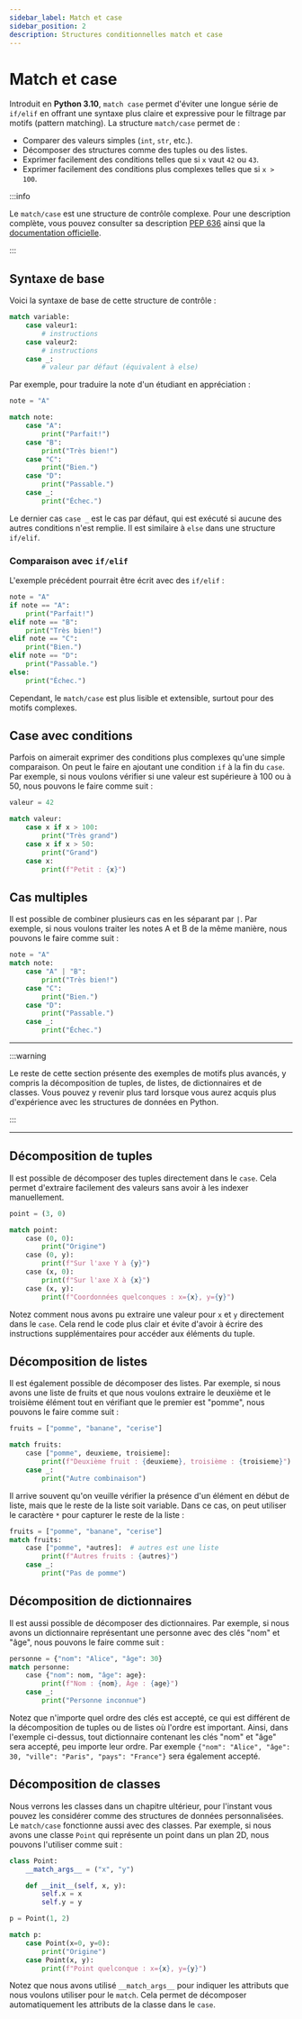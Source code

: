 ```yaml
---
sidebar_label: Match et case
sidebar_position: 2
description: Structures conditionnelles match et case
---
```


# Match et case

Introduit en **Python 3.10**, `match case` permet d'éviter une longue série de
`if/elif` en offrant une syntaxe plus claire et expressive pour le filtrage par
motifs (pattern matching). La structure `match/case` permet de :

- Comparer des valeurs simples (`int`, `str`, etc.).
- Décomposer des structures comme des tuples ou des listes.
- Exprimer facilement des conditions telles que si `x` vaut `42` ou `43`.
- Exprimer facilement des conditions plus complexes telles que si `x > 100`.

:::info

Le `match/case` est une structure de contrôle complexe. Pour une description
complète, vous pouvez consulter sa description [PEP 636](https://peps.python.org/pep-0636/#or-patterns)
ainsi que la [documentation officielle](https://docs.python.org/3/reference/compound_stmts.html#the-match-statement).

:::

## Syntaxe de base

Voici la syntaxe de base de cette structure de contrôle :

```python
match variable:
    case valeur1:
        # instructions
    case valeur2:
        # instructions
    case _:
        # valeur par défaut (équivalent à else)
```

Par exemple, pour traduire la note d'un étudiant en appréciation :

```python
note = "A"

match note:
    case "A":
        print("Parfait!")
    case "B":
        print("Très bien!")
    case "C":
        print("Bien.")
    case "D":
        print("Passable.")
    case _:
        print("Échec.")
```

Le dernier cas `case _` est le cas par défaut, qui est exécuté si aucune des
autres conditions n'est remplie. Il est similaire à `else` dans une structure
`if/elif`.

### Comparaison avec `if/elif`

L'exemple précédent pourrait être écrit avec des `if/elif` :

```python
note = "A"
if note == "A":
    print("Parfait!")
elif note == "B":
    print("Très bien!")
elif note == "C":
    print("Bien.")
elif note == "D":
    print("Passable.")
else:
    print("Échec.")
```

Cependant, le `match/case` est plus lisible et extensible, surtout pour des motifs complexes.

## Case avec conditions

Parfois on aimerait exprimer des conditions plus complexes qu'une simple
comparaison. On peut le faire en ajoutant une condition `if` à la fin du
`case`. Par exemple, si nous voulons vérifier si une valeur est supérieure à 100
ou à 50, nous pouvons le faire comme suit :

```python
valeur = 42

match valeur:
    case x if x > 100:
        print("Très grand")
    case x if x > 50:
        print("Grand")
    case x:
        print(f"Petit : {x}")
```

## Cas multiples

Il est possible de combiner plusieurs cas en les séparant par ` | `. Par
exemple, si nous voulons traiter les notes A et B de la même manière, nous
pouvons le faire comme suit :

```python
note = "A"
match note:
    case "A" | "B":
        print("Très bien!")
    case "C":
        print("Bien.")
    case "D":
        print("Passable.")
    case _:
        print("Échec.")
```

--- 

:::warning

Le reste de cette section présente des exemples de motifs plus avancés, y compris la
décomposition de tuples, de listes, de dictionnaires et de classes. Vous pouvez
y revenir plus tard lorsque vous aurez acquis plus d'expérience avec
les structures de données en Python.

:::

---

## Décomposition de tuples

Il est possible de décomposer des tuples directement dans le `case`. Cela
permet d'extraire facilement des valeurs sans avoir à les indexer manuellement.

```python
point = (3, 0)

match point:
    case (0, 0):
        print("Origine")
    case (0, y):
        print(f"Sur l'axe Y à {y}")
    case (x, 0):
        print(f"Sur l'axe X à {x}")
    case (x, y):
        print(f"Coordonnées quelconques : x={x}, y={y}")
```

Notez comment nous avons pu extraire une valeur pour `x` et `y` directement
dans le `case`. Cela rend le code plus clair et évite d'avoir à écrire des
instructions supplémentaires pour accéder aux éléments du tuple.

## Décomposition de listes

Il est également possible de décomposer des listes. Par exemple, si nous avons
une liste de fruits et que nous voulons extraire le deuxième et le troisième
élément tout en vérifiant que le premier est "pomme", nous pouvons le faire comme
suit :

```python
fruits = ["pomme", "banane", "cerise"]

match fruits:
    case ["pomme", deuxieme, troisieme]:
        print(f"Deuxième fruit : {deuxieme}, troisième : {troisieme}")
    case _:
        print("Autre combinaison")
```

Il arrive souvent qu'on veuille vérifier la présence d'un élément en début de
liste, mais que le reste de la liste soit variable. Dans ce cas, on peut utiliser le
caractère `*` pour capturer le reste de la liste :

```python
fruits = ["pomme", "banane", "cerise"]
match fruits:
    case ["pomme", *autres]:  # autres est une liste
        print(f"Autres fruits : {autres}")
    case _:
        print("Pas de pomme")
```

## Décomposition de dictionnaires

Il est aussi possible de décomposer des dictionnaires. Par exemple, si nous
avons un dictionnaire représentant une personne avec des clés "nom" et "âge",
nous pouvons le faire comme suit :

```python
personne = {"nom": "Alice", "âge": 30}
match personne:
    case {"nom": nom, "âge": age}:
        print(f"Nom : {nom}, Âge : {age}")
    case _:
        print("Personne inconnue")
```

Notez que n'importe quel ordre des clés est accepté, ce qui est différent de la
décomposition de tuples ou de listes où l'ordre est important. Ainsi, dans
l'exemple ci-dessus, tout dictionnaire contenant les clés "nom" et "âge" sera
accepté, peu importe leur ordre. Par exemple `{"nom": "Alice", "âge": 30,
"ville": "Paris", "pays": "France"}` sera également accepté.


## Décomposition de classes

Nous verrons les classes dans un chapitre ultérieur, pour l'instant vous
pouvez les considérer comme des structures de données personnalisées. Le
`match/case` fonctionne aussi avec des classes. Par exemple, si nous avons une
classe `Point` qui représente un point dans un plan 2D, nous pouvons
l'utiliser comme suit :

```python
class Point:
    __match_args__ = ("x", "y")

    def __init__(self, x, y):
        self.x = x
        self.y = y

p = Point(1, 2)

match p:
    case Point(x=0, y=0):
        print("Origine")
    case Point(x, y):
        print(f"Point quelconque : x={x}, y={y}")
```

Notez que nous avons utilisé `__match_args__` pour indiquer les attributs
que nous voulons utiliser pour le `match`. Cela permet de décomposer
automatiquement les attributs de la classe dans le `case`.
